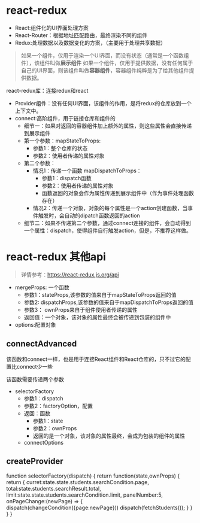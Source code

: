 # react-redux

- React:组件化的UI界面处理方案
- React-Router：根据地址匹配路由，最终渲染不同的组件
- Redux:处理数据以及数据变化的方案，（主要用于处理共享数据）

>如果一个组件，仅用于渲染一个UI界面，而没有状态（通常是一个函数组件），该组件叫做**展示组件**
>如果一个组件，仅用于提供数据，没有任何属于自己的UI界面，则该组件叫做**容器组件**，容器组件纯粹是为了给其他组件提供数据。

react-redux库：连接redux和react

- Provider组件：没有任何UI界面，该组件的作用，是将redux的仓库放到一个上下文中。
- connect:高阶组件，用于链接仓库和组件的
    - 细节一：如果对返回的容器组件加上额外的属性，则这些属性会直接传递到展示组件
    - 第一个参数：mapStateToProps:
        - 参数1：整个仓库的状态
        - 参数2：使用者传递的属性对象
    - 第二个参数：
        - 情况1：传递一个函数 mapDispatchToProps：
            - 参数1：dispatch函数
            - 参数2：使用者传递的属性对象
            - 函数返回的对象会作为属性传递到展示组件中（作为事件处理函数存在）
        - 情况2：传递一个对象，对象的每个属性是一个action创建函数，当事件触发时，会自动的dipatch函数返回的action
    - 细节二：如果不传递第二个参数，通过connect连接的组件，会自动得到一个属性：dispatch，使得组件自行触发action，但是，不推荐这样做。

# react-redux 其他api

>详情参考：https://react-redux.js.org/api

- mergeProps: 一个函数
    - 参数1：stateProps,该参数的值来自于mapStateToProps返回的值
    - 参数2: dispatchProps,该参数的值来自于mapDispatchToProps返回的值
    - 参数3： ownProps来自于组件使用者传递的属性
    - 返回值：一个对象，该对象的属性最终会被传递到包装的组件中
- options:配置对象

## connectAdvanced

该函数和connect一样，也是用于连接React组件和React仓库的，只不过它的配置比connect少一些

该函数需要传递两个参数

- selectorFactory
    - 参数1：dispatch
    - 参数2：factoryOption，配置
    - 返回：函数
        - 参数1：state
        - 参数2：ownProps
        - 返回的是一个对象，该对象的属性最终，会成为包装的组件的属性
    - connectOptions

## createProvider

function selectorFactory(dispatch) {
    return function(state,ownProps) {
        return {
            curret:state.state.students.searchCondition.page,
            total:state.students.searchResult.total,
            limit:state.state.students.searchCondition.limit,
            panelNumber:5,
            onPageChange:(newPage) => {
                dispatch(changeCondition({page:newPage}))
                dispatch(fetchStudents());
            }
        }
    }
}
